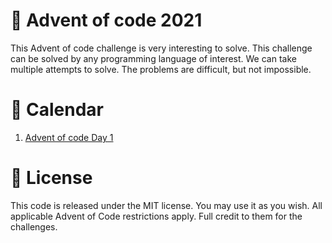 # 🏇 Advent of code 2021

This Advent of code challenge is very interesting to solve. This challenge can be solved by any programming language of interest. We can take multiple attempts to solve.
The problems are difficult, but not impossible.

# 📆 Calendar

1. [Advent of code Day 1](https://github.com/sudhasew/advent_of_code_2021_1.git)

# 📜 License

This code is released under the MIT license. You may use it as you wish. All applicable Advent of Code restrictions apply. Full credit to them for the challenges.
